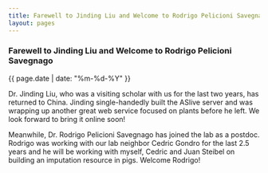 ```yaml
---
title: Farewell to Jinding Liu and Welcome to Rodrigo Pelicioni Savegnago
layout: pages
---
```


### Farewell to Jinding Liu and Welcome to Rodrigo Pelicioni Savegnago

{{ page.date | date: "%m-%d-%Y" }}

Dr. Jinding Liu, who was a visiting scholar with us for the last two years, has returned to China. Jinding single-handedly built the ASlive server and was wrapping up another great web service focused on plants before he left. We look forward to bring it online soon!

Meanwhile, Dr. Rodrigo Pelicioni Savegnago has joined the lab as a postdoc. Rodrigo was working with our lab neighbor Cedric Gondro for the last 2.5 years and he will be working with myself, Cedric and Juan Steibel on building an imputation resource in pigs. Welcome Rodrigo!
